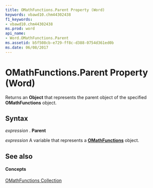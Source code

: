 ```yaml
---
title: OMathFunctions.Parent Property (Word)
keywords: vbawd10.chm44302438
f1_keywords:
- vbawd10.chm44302438
ms.prod: word
api_name:
- Word.OMathFunctions.Parent
ms.assetid: b5f508cb-e729-ff8c-d388-0754d361ed0b
ms.date: 06/08/2017
---
```



# OMathFunctions.Parent Property (Word)

Returns an **Object** that represents the parent object of the specified **OMathFunctions** object.


## Syntax

 _expression_ . **Parent**

 _expression_ A variable that represents a **[OMathFunctions](omathfunctions-object-word.md)** object.


## See also


#### Concepts


[OMathFunctions Collection](omathfunctions-object-word.md)

